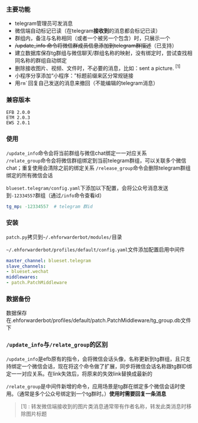 
### 主要功能

- telegram管理员可发消息
- 微信端自动标记已读（在telegram**接收到**的消息都会标记已读）
- 群组内，备注与名称相同（或者一个被另一个包含）时，只展示一个
- ~~/update_info 命令将微信群成员信息添加到telegram群描述~~（已支持）
- 建立数据库保存tg群组与微信聊天/群组名称的映射，没有绑定时，尝试查找相同名称的群组自动绑定
- 删除接收图片、视频、文件时，不必要的消息，比如：sent a picture. <sup>[1]</sup>
- 小程序分享添加“小程序：”标题前缀来区分常规链接
- 用<code>rm`</code>回复自己发送的消息来撤回（不能编辑的telegram消息）

### 兼容版本

```text
EFB 2.0.0
ETM 2.0.3
EWS 2.0.1
```

### 使用  

`/update_info`命令会将当前群组与微信chat绑定一一对应关系  
`/relate_group`命令会将微信群组绑定到当前telegram群组，可以关联多个微信chat；重复使用会清除之前的绑定关系
`/release_group`命令会删除telegram群组绑定的所有微信会话

`blueset.telegram/config.yaml`下添加以下配置，会将公众号消息发送到`-12334557`群组（通过`/info`命令查看id）

```yaml
tg_mp: -12334557  # telegram 群id
```

### 安装

`patch.py`拷贝到`~/.ehforwarderbot/modules/`目录  

`~/.ehforwarderbot/profiles/default/config.yaml`文件添加配置启用中间件

```yaml
master_channel: blueset.telegram
slave_channels:
- blueset.wechat
middlewares:
- patch.PatchMiddleware
```

### 数据备份

数据保存在.ehforwarderbot/profiles/default/patch.PatchMiddleware/tg_group.db文件下

### `/update_info`与`/relate_group`的区别

`/update_info`是efb原有的指令，会将微信会话头像，名称更新到tg群组，且只支持绑定一个微信会话，现在将这个命令做了扩展，同步将微信会话名称跟tg群ID绑定一一对应关系。在link失效后，将原来的失效link替换成最新的

`/relate_group`是中间件新增的命令，应用场景是tg群在绑定多个微信会话时使用。（通常是多个公众号绑定到一个tg群时。）**使用时需要回复一条消息**

> [1] : 转发微信端接收到的图片类消息通常带有作者名称，转发此类消息时移除图片标题
